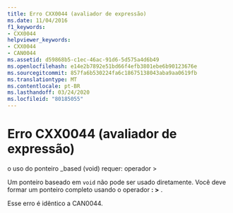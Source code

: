 ```yaml
---
title: Erro CXX0044 (avaliador de expressão)
ms.date: 11/04/2016
f1_keywords:
- CXX0044
helpviewer_keywords:
- CXX0044
- CAN0044
ms.assetid: d59868b5-c1ec-46ac-91d6-5d575a4d6b49
ms.openlocfilehash: e14e2b7892e51bd66f4efb3801ebe6b90123676e
ms.sourcegitcommit: 857fa6b530224fa6c18675138043aba9aa0619fb
ms.translationtype: MT
ms.contentlocale: pt-BR
ms.lasthandoff: 03/24/2020
ms.locfileid: "80185055"
---
```

# <a name="expression-evaluator-error-cxx0044"></a>Erro CXX0044 (avaliador de expressão)

o uso do ponteiro _based (void) requer: operador >

Um ponteiro baseado em `void` não pode ser usado diretamente. Você deve formar um ponteiro completo usando o operador **: >** .

Esse erro é idêntico a CAN0044.
